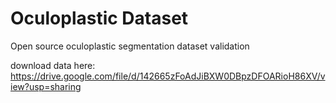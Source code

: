 # Oculoplastic Dataset
Open source oculoplastic segmentation dataset validation 

download data here: https://drive.google.com/file/d/142665zFoAdJiBXW0DBpzDFOARioH86XV/view?usp=sharing

